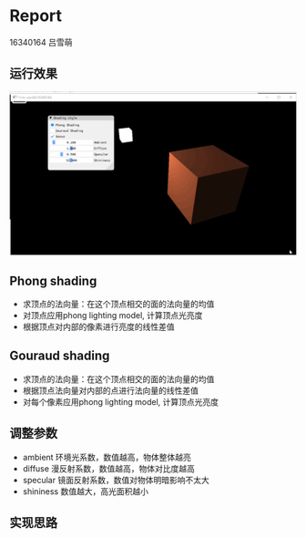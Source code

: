 # Report
16340164
吕雪萌
## 运行效果
![](https://github.com/lvxm0/CG_homework/blob/master/HW6/doc/hw6_1.gif)

## Phong shading
- 求顶点的法向量：在这个顶点相交的面的法向量的均值
- 对顶点应用phong lighting model, 计算顶点光亮度
- 根据顶点对内部的像素进行亮度的线性差值

## Gouraud shading
- 求顶点的法向量：在这个顶点相交的面的法向量的均值
- 根据顶点法向量对内部的点进行法向量的线性差值 
- 对每个像素应用phong lighting model, 计算顶点光亮度

## 调整参数

- ambient
环境光系数，数值越高，物体整体越亮
- diffuse
漫反射系数，数值越高，物体对比度越高
- specular
镜面反射系数，数值对物体明暗影响不太大
- shininess
数值越大，高光面积越小

## 实现思路
